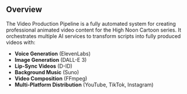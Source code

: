 ## Overview

The Video Production Pipeline is a fully automated system for creating professional animated video content for the High Noon Cartoon series. It orchestrates multiple AI services to transform scripts into fully produced videos with:

- **Voice Generation** (ElevenLabs)
- **Image Generation** (DALL-E 3)
- **Lip-Sync Videos** (D-ID)
- **Background Music** (Suno)
- **Video Composition** (FFmpeg)
- **Multi-Platform Distribution** (YouTube, TikTok, Instagram)
